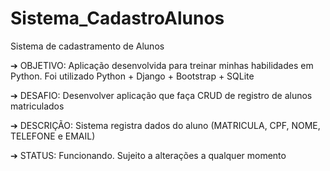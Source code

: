 # Sistema_CadastroAlunos
Sistema de cadastramento de Alunos

➔ OBJETIVO: Aplicação desenvolvida para treinar minhas habilidades em Python. Foi utilizado Python + Django + Bootstrap + SQLite 

➔ DESAFIO: Desenvolver aplicação que faça CRUD de registro de alunos matriculados

➔ DESCRIÇÃO: Sistema registra dados do aluno (MATRICULA, CPF, NOME, TELEFONE e EMAIL)

➔ STATUS: Funcionando. Sujeito a alterações a qualquer momento
